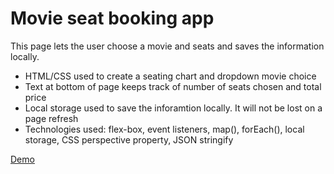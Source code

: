 # Movie seat booking app

This page lets the user choose a movie and seats and saves the information locally.

* HTML/CSS used to create a seating chart and dropdown movie choice
* Text at bottom of page keeps track of number of seats chosen and total price
* Local storage used to save the inforamtion locally. It will not be lost on a page refresh
* Technologies used: flex-box, event listeners, map(), forEach(), local storage, CSS perspective property, JSON stringify

[Demo](https://rawcdn.githack.com/mecramer/movie-seat-booking/a2469d31aea79618638b39aa013a6505ab023768/index.html)
